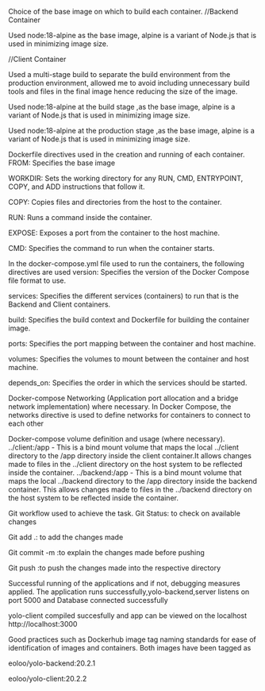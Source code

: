 Choice of the base image on which to build each container.
//Backend Container

Used node:18-alpine as the base image, alpine is a variant of Node.js that is used in minimizing image size.

//Client Container

Used a multi-stage build to separate the build environment from the production environment, allowed me to avoid including unnecessary build tools and files in the final image hence reducing the size of the image.

Used node:18-alpine at the build stage ,as the base image, alpine is a variant of Node.js that is used in minimizing image size.

Used node:18-alpine at the production stage ,as the base image, alpine is a variant of Node.js that is used in minimizing image size.

Dockerfile directives used in the creation and running of each container.
FROM: Specifies the base image

WORKDIR: Sets the working directory for any RUN, CMD, ENTRYPOINT, COPY, and ADD instructions that follow it.

COPY: Copies files and directories from the host to the container.

RUN: Runs a command inside the container.

EXPOSE: Exposes a port from the container to the host machine.

CMD: Specifies the command to run when the container starts.

In the docker-compose.yml file used to run the containers, the following directives are used
version: Specifies the version of the Docker Compose file format to use.

services: Specifies the different services (containers) to run that is the Backend and Client containers.

build: Specifies the build context and Dockerfile for building the container image.

ports: Specifies the port mapping between the container and host machine.

volumes: Specifies the volumes to mount between the container and host machine.

depends_on: Specifies the order in which the services should be started.

Docker-compose Networking (Application port allocation and a bridge network implementation) where necessary.
In Docker Compose, the networks directive is used to define networks for containers to connect to each other

Docker-compose volume definition and usage (where necessary).
../client:/app - This is a bind mount volume that maps the local ../client directory to the /app directory inside the client container.It allows changes made to files in the ../client directory on the host system to be reflected inside the container.
../backend:/app - This is a bind mount volume that maps the local ../backend directory to the /app directory inside the backend container. This allows changes made to files in the ../backend directory on the host system to be reflected inside the container.

Git workflow used to achieve the task.
Git Status: to check on available changes

Git add .: to add the changes made

Git commit -m :to explain the changes made before pushing

Git push :to push the changes made into the respective directory

Successful running of the applications and if not, debugging measures applied.
The application runs successfully,yolo-backend,server listens on port 5000 and Database connected successfully

yolo-client compiled succesfully and app can be viewed on the localhost http://localhost:3000

Good practices such as Dockerhub image tag naming standards for ease of identification of images and containers. 
Both images have been tagged as

eoloo/yolo-backend:20.2.1

eoloo/yolo-client:20.2.2